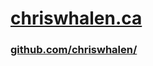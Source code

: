 # [chriswhalen.ca](https://chriswhalen.ca/)

### [github.com/chriswhalen/](https://github.com/chriswhalen/)
